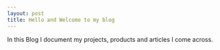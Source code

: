 ```yaml
---
layout: post
title: Hello and Welcome to my blog
---
```


In this Blog I document my projects, products and articles I come across.
